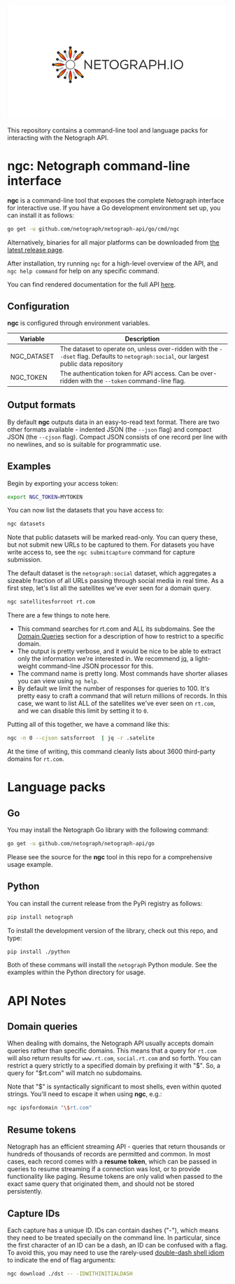 
![Netograph API](assets/netograph-logo.png)

This repository contains a command-line tool and language packs for interacting
with the Netograph API.

# ngc: Netograph command-line interface

**ngc** is a command-line tool that exposes the complete Netograph interface for
interactive use. If you have a Go development environment set up, you can
install it as follows:

```sh
go get -u github.com/netograph/netograph-api/go/cmd/ngc
```

Alternatively, binaries for all major platforms can be downloaded from [the
latest release
page](https://github.com/netograph/netograph-api/releases/latest).

After installation, try running `ngc` for a high-level overview of the API, and
`ngc help command` for help on any specific command.

You can find rendered documentation for the full API
[here](https://github.com/netograph/netograph-api/tree/master/doc).

## Configuration

**ngc** is configured through environment variables.

| Variable | Description |
| --- | --- |
| NGC_DATASET | The dataset to operate on, unless over-ridden with the `--dset` flag. Defaults to `netograph:social`, our largest public data repository
| NGC_TOKEN  | The authentication token for API access. Can be over-ridden with the `--token` command-line flag.  |


## Output formats

By default **ngc** outputs data in an easy-to-read text format. There are two
other formats available - indented JSON (the `--json` flag) and compact JSON
(the `--cjson` flag). Compact JSON consists of one record per line with no
newlines, and so is suitable for programmatic use.


## Examples

Begin by exporting your access token:

```sh
export NGC_TOKEN=MYTOKEN
```

You can now list the datasets that you have access to:

```sh
ngc datasets
```

Note that public datasets will be marked read-only. You can query these, but not
submit new URLs to be captured to them. For datasets you have write access to,
see the `ngc submitcapture` command for capture submission.

The default dataset is the `netograph:social` dataset, which aggregates a
sizeable fraction of all URLs passing through social media in real time. As a
first step, let's list all the satellites we've ever seen for a domain query.

```sh
ngc satellitesforroot rt.com
```

There are a few things to note here.

- This command searches for rt.com and ALL its subdomains. See the [Domain
  Queries](#domain-queries) section for a description of how to restrict to a
  specific domain.
- The output is pretty verbose, and it would be nice to be able to extract only
  the information we're interested in. We recommend
  [jq](https://stedolan.github.io/jq/), a light-weight command-line JSON
  processor for this.
- The command name is pretty long. Most commands have shorter aliases you can
  view using `ng help`.
- By default we limit the number of responses for queries to 100. It's pretty
  easy to craft a command that will return millions of records. In this case, we
  want to list ALL of the satellites we've ever seen on `rt.com`, and we can
  disable this limit by setting it to `0`.

Putting all of this together, we have a command like this:

```sh
ngc -n 0 --cjson satsforroot  | jq -r .satelite
```

At the time of writing, this command cleanly lists about 3600 third-party
domains for `rt.com`.


# Language packs


## Go

You may install the Netograph Go library with the following command:

```sh
go get -u github.com/netograph/netograph-api/go
```

Please see the source for the **ngc** tool in this repo for a comprehensive
usage example.


## Python

You can install the current release from the PyPi registry as follows:

```sh
pip install netograph
```

To install the development version of the library, check out this repo, and type:

```sh
pip install ./python
```

Both of these commans will install the `netograph` Python module. See the
examples within the Python directory for usage.



# API Notes

## Domain queries

When dealing with domains, the Netograph API usually accepts domain queries
rather than specific domains. This means that a query for `rt.com` will also
return results for `www.rt.com`, `social.rt.com` and so forth. You can restrict a
query strictly to a specified domain by prefixing it with "$". So, a query for
"$rt.com" will match no subdomains.

Note that "$" is syntactically significant to most shells, even within quoted
strings. You'll need to escape it when using **ngc**, e.g.:

```sh
ngc ipsfordomain "\$rt.com"
```


## Resume tokens

Netograph has an efficient streaming API - queries that return thousands or
hundreds of thousands of records are permitted and common. In most cases, each
record comes with a **resume token**, which can be passed in queries to resume
streaming if a connection was lost, or to provide functionality like paging.
Resume tokens are only valid when passed to the exact same query that originated
them, and should not be stored persistently.


## Capture IDs

Each capture has a unique ID. IDs can contain dashes ("-"), which means they
need to be treated specially on the command line. In particular, since the first
character of an ID can be a dash, an ID can be confused with a flag. To avoid
this, you may need to use the rarely-used [double-dash shell
idiom](https://www.gnu.org/software/bash/manual/html_node/Shell-Builtin-Commands.html)
to indicate the end of flag arguments:

```sh
ngc download ./dst -- -IDWITHINITIALDASH
```

